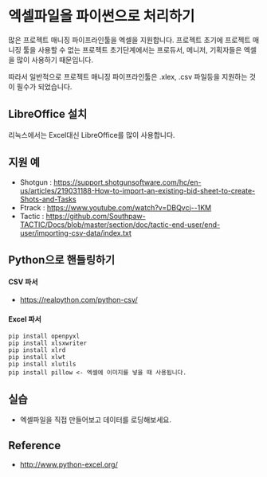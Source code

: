 # 엑셀파일을 파이썬으로 처리하기
많은 프로젝트 매니징 파이프라인툴을 엑셀을 지원합니다.
프로젝트 초기에 프로젝트 매니징 툴을 사용할 수 없는 프로젝트 초기단계에서는 프로듀서, 메니저, 기획자들은 엑셀을 많이 사용하기 때문입니다.

따라서 일반적으로 프로젝트 매니징 파이프라인툴은 .xlex, .csv 파일등을 지원하는 것이 필수가 되었습니다.

## LibreOffice 설치
리눅스에서는 Excel대신 LibreOffice를 많이 사용합니다.

## 지원 예
- Shotgun : https://support.shotgunsoftware.com/hc/en-us/articles/219031188-How-to-import-an-existing-bid-sheet-to-create-Shots-and-Tasks
- Ftrack : https://www.youtube.com/watch?v=DBQvcj--1KM
- Tactic : https://github.com/Southpaw-TACTIC/Docs/blob/master/section/doc/tactic-end-user/end-user/importing-csv-data/index.txt

## Python으로 핸들링하기

#### CSV 파서
- https://realpython.com/python-csv/

#### Excel 파서

```
pip install openpyxl
pip install xlsxwriter
pip install xlrd
pip install xlwt
pip install xlutils
pip install pillow <- 엑셀에 이미지를 넣을 때 사용됩니다.
```

## 실습
- 엑셀파일을 직접 만들어보고 데이터를 로딩해보세요.

## Reference
- http://www.python-excel.org/